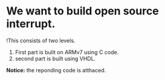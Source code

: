 # We want to build open source interrupt.
!This consists of two levels. 
1) First part is bulit on ARMv7 using C code.
2) second part is built using VHDL.

**Notice:**
the reponding code is atthaced.
